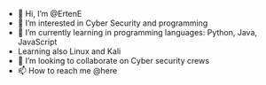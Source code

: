 - 👋 Hi, I’m @ErtenE
- 👀 I’m interested in Cyber Security and programming
- 🌱 I’m currently learning in programming languages: Python, Java, JavaScript 
- Learning also Linux and Kali
- 💞️ I’m looking to collaborate on Cyber security crews
- 📫 How to reach me @here

<!---
ErtenE/ErtenE is a ✨ special ✨ repository because its `README.md` (this file) appears on your GitHub profile.
You can click the Preview link to take a look at your changes.
--->
